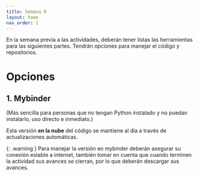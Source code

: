 ```yaml
---
title: Semana 0
layout: home
nav_order: 1
---
```


En la semana previa a las actividades, deberán tener listas las herramientas para las siguientes partes. Tendrán opciones para manejar el código y repositorios.

# Opciones
## 1. Mybinder
(Más sencilla para personas que no tengan Python instalado y no puedan instalarlo, uso directo e inmediato.)

Esta versión **en la nube** del código se mantiene al día a través de actualizaciones automáticas.

{: .warning }
Para manejar la versión en mybinder deberán asegurar su conexión estable a internet, también tomar en cuenta que cuando terminen la actividad sus avances se cierran, por lo que deberán descargar sus avances.
